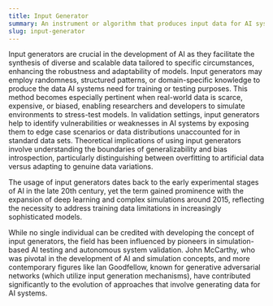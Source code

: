 ```yaml
---
title: Input Generator  
summary: An instrument or algorithm that produces input data for AI systems to test, train, or analyze their performance.
slug: input-generator
---  
```


Input generators are crucial in the development of AI as they facilitate the synthesis of diverse and scalable data tailored to specific circumstances, enhancing the robustness and adaptability of models. Input generators may employ randomness, structured patterns, or domain-specific knowledge to produce the data AI systems need for training or testing purposes. This method becomes especially pertinent when real-world data is scarce, expensive, or biased, enabling researchers and developers to simulate environments to stress-test models. In validation settings, input generators help to identify vulnerabilities or weaknesses in AI systems by exposing them to edge case scenarios or data distributions unaccounted for in standard data sets. Theoretical implications of using input generators involve understanding the boundaries of generalizability and bias introspection, particularly distinguishing between overfitting to artificial data versus adapting to genuine data variations.

The usage of input generators dates back to the early experimental stages of AI in the late 20th century, yet the term gained prominence with the expansion of deep learning and complex simulations around 2015, reflecting the necessity to address training data limitations in increasingly sophisticated models.

While no single individual can be credited with developing the concept of input generators, the field has been influenced by pioneers in simulation-based AI testing and autonomous system validation. John McCarthy, who was pivotal in the development of AI and simulation concepts, and more contemporary figures like Ian Goodfellow, known for generative adversarial networks (which utilize input generation mechanisms), have contributed significantly to the evolution of approaches that involve generating data for AI systems.